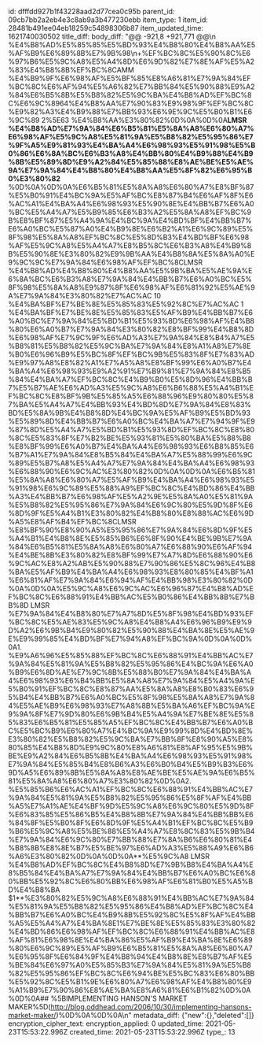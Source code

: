 id: dfffdd927b1f43228aad2d77cea0c95b
parent_id: 09cb7bb2a2eb4e3c8ab9a3b477230ebb
item_type: 1
item_id: 28481b491ee04eb18259c54898306b87
item_updated_time: 1621740030502
title_diff: 
body_diff: "@@ -921,8 +921,771 @@\\n %E4%B8%AD%E5%85%85%E5%BD%93%E4%B8%80%E4%B8%AA%E5%AF%B9%E6%89%8B%E7%9B%98\\n+%EF%BC%8C%E5%90%8C%E6%97%B6%E5%9C%A8%E5%A4%8D%E6%9D%82%E7%8E%AF%E5%A2%83%E4%B8%8B%EF%BC%8CAMM %E4%B9%9F%E6%98%AF%E5%BF%85%E8%A6%81%E7%9A%84%EF%BC%8C%E6%AF%94%E5%A6%82%E7%BB%84%E5%90%88%E9%A2%84%E6%B5%8B%E5%B8%82%E5%9C%BA%E4%B8%AD%EF%BC%8C%E6%9C%8964%E4%B8%AA%E7%90%83%E9%98%9F%EF%BC%8C%E9%82%A3%E4%B9%88%E7%BB%93%E6%9E%9C%E5%B0%B1%E6%9C%89 2%5E63 %E4%B8%AA%E3%80%82%0D%0A%0D%0A**LMSR %E4%B8%AD%E7%9A%84%E6%B5%81%E5%8A%A8%E6%80%A7%E6%98%AF%E5%9C%A8%E5%81%9A%E5%B8%82%E5%95%86%E7%9F%A5%E9%81%93%E4%BA%A4%E6%98%93%E5%91%98%E5%B0%86%E6%8A%BC%E6%B3%A8%E4%BB%80%E4%B9%88%E4%B9%8B%E5%89%8D%E9%A2%84%E5%85%88%E8%AE%BE%E5%AE%9A%E7%9A%84%E4%B8%80%E4%B8%AA%E5%8F%82%E6%95%B0%E3%80%82** %0D%0A%0D%0A%E6%B5%81%E5%8A%A8%E6%80%A7%E8%BF%87%E5%B0%91%E4%BC%9A%E5%AF%BC%E8%87%B4%E6%AF%8F%E6%AC%A1%E4%BA%A4%E6%98%93%E5%90%8E%E4%BB%B7%E6%A0%BC%E5%A4%A7%E5%B9%85%E6%B3%A2%E5%8A%A8%EF%BC%9B%E8%BF%87%E5%A4%9A%E4%BC%9A%E4%BD%BF%E4%BB%B7%E6%A0%BC%E5%87%A0%E4%B9%8E%E6%B2%A1%E6%9C%89%E5%8F%98%E5%8A%A8%EF%BC%8C%E5%8D%B3%E4%BD%BF%E6%98%AF%E5%9C%A8%E5%A4%A7%E8%B5%8C%E6%B3%A8%E4%B9%8B%E5%90%8E%E3%80%82%E9%9B%AA%E4%B8%8A%E5%8A%A0%E9%9C%9C%E7%9A%84%E6%98%AF%EF%BC%8CLMSR %E4%B8%AD%E4%B8%80%E4%B8%AA%E5%9B%BA%E5%AE%9A%E6%8A%BC%E6%B3%A8%E7%9A%84%E4%BB%B7%E6%A0%BC%E5%8F%98%E5%8A%A8%E9%87%8F%E6%98%AF%E6%81%92%E5%AE%9A%E7%9A%84%E3%80%82%E7%AC%AC 10 %E4%BA%BF%E7%BE%8E%E5%85%83%E5%92%8C%E7%AC%AC 1 %E4%BA%BF%E7%BE%8E%E5%85%83%E5%AF%B9%E4%BB%B7%E6%A0%BC%E7%9A%84%E5%BD%B1%E5%93%8D%E6%98%AF%E4%B8%80%E6%A0%B7%E7%9A%84%E3%80%82%E8%BF%99%E4%B8%8D%E6%98%AF%E7%9C%9F%E6%AD%A3%E7%9A%84%E8%B4%A7%E5%B8%81%E5%B8%82%E5%9C%BA%E7%9A%84%E8%A1%A8%E7%8E%B0%E6%96%B9%E5%BC%8F%EF%BC%9B%E5%83%8F%E7%83%AD%E9%97%A8%E8%82%A1%E7%A5%A8%E8%BF%99%E6%A0%B7%E4%BA%A4%E6%98%93%E9%A2%91%E7%B9%81%E7%9A%84%E8%B5%84%E4%BA%A7%EF%BC%8C%E4%B9%B0%E5%8D%96%E4%BB%B7%E5%B7%AE%E6%AD%A3%E5%9C%A8%E6%B6%88%E5%A4%B1%EF%BC%8C%E8%BF%9B%E5%85%A5%E6%88%96%E9%80%80%E5%87%BA%E5%A4%A7%E4%BB%93%E4%BD%8D%E7%9A%84%E8%83%BD%E5%8A%9B%E4%B8%8D%E4%BC%9A%E5%AF%B9%E5%BD%93%E5%89%8D%E4%BB%B7%E6%A0%BC%E4%BA%A7%E7%94%9F%E9%87%8D%E5%A4%A7%E5%BD%B1%E5%93%8D%EF%BC%8C%E8%80%8C%E5%83%8F%E7%B2%BE%E5%93%81%E5%80%BA%E5%88%B8%E8%BF%99%E6%A0%B7%E4%BA%A4%E6%98%93%E6%B8%85%E6%B7%A1%E7%9A%84%E8%B5%84%E4%BA%A7%E5%88%99%E6%9C%89%E5%B7%A8%E5%A4%A7%E7%9A%84%E4%BA%A4%E6%98%93%E6%88%90%E6%9C%AC%E3%80%82%0D%0A%0D%0A%E6%B5%81%E5%8A%A8%E6%80%A7%E5%AF%B9%E4%BA%A4%E6%98%93%E5%91%98%E6%9C%89%E5%88%A9%EF%BC%8C%E4%BD%86%E4%BB%A3%E4%BB%B7%E6%98%AF%E5%A2%9E%E5%8A%A0%E5%81%9A%E5%B8%82%E5%95%86%E7%9A%84%E6%9C%80%E5%9D%8F%E6%8D%9F%E5%A4%B1%E3%80%82%E4%B8%80%E8%88%AC%E6%9D%A5%E8%AF%B4%EF%BC%8CLMSR %E8%BF%90%E8%90%A5%E5%95%86%E7%9A%84%E6%8D%9F%E5%A4%B1%E4%B8%8E%E5%85%B6%E6%8F%90%E4%BE%9B%E7%9A%84%E6%B5%81%E5%8A%A8%E6%80%A7%E6%88%90%E6%AF%94%E4%BE%8B%E3%80%82%E8%BF%99%E7%A7%8D%E6%88%90%E6%9C%AC%E8%A2%AB%E5%90%88%E7%90%86%E5%8C%96%E4%B8%BA%E5%AF%B9%E4%BA%A4%E6%98%93%E8%80%85%E4%BF%A1%E6%81%AF%E7%9A%84%E6%94%AF%E4%BB%98%E3%80%82%0D%0A%0D%0A%E5%9C%A8%E6%9C%AC%E6%96%87%E4%B8%AD%EF%BC%8C%E6%88%91%E4%BB%AC%E5%B0%86%E4%BB%8B%E7%BB%8D LMSR %E7%9A%84%E4%B8%80%E7%A7%8D%E5%8F%98%E4%BD%93%EF%BC%8C%E5%AE%83%E5%9C%A8%E4%B8%A4%E6%96%B9%E9%9D%A2%E6%9B%B4%E9%80%82%E5%90%88%E4%BA%8E%E5%AE%9E%E9%99%85%E4%BD%BF%E7%94%A8%EF%BC%9A%0D%0A%0D%0A1. %E9%A6%96%E5%85%88%EF%BC%8C%E6%88%91%E4%BB%AC%E7%9A%84%E5%81%9A%E5%B8%82%E5%95%86%E4%BC%9A%E6%A0%B9%E6%8D%AE%E7%9C%8B%E5%88%B0%E7%9A%84%E4%BA%A4%E6%98%93%E6%B4%BB%E5%8A%A8%E7%9A%84%E5%A4%9A%E5%B0%91%EF%BC%8C%E8%87%AA%E5%8A%A8%E8%B0%83%E6%95%B4%E4%BB%B7%E6%A0%BC%E5%8F%98%E5%8A%A8%E7%9A%84%E5%AE%B9%E6%98%93%E7%A8%8B%E5%BA%A6%EF%BC%9A%E9%9A%8F%E7%9D%80%E6%9B%B4%E5%A4%9A%E7%BE%8E%E5%85%83%E6%B5%81%E5%85%A5%EF%BC%8C%E4%BB%B7%E6%A0%BC%E5%BC%B9%E6%80%A7%E4%BC%9A%E9%99%8D%E4%BD%8E%E3%80%82%E5%B8%82%E5%9C%BA%E7%BB%8F%E8%90%A5%E8%80%85%E4%B8%8D%E9%9C%80%E8%A6%81%E8%AF%95%E5%9B%BE%E9%A2%84%E6%B5%8B%E4%BA%A4%E6%98%93%E5%91%98%E7%9A%84%E5%85%B4%E8%B6%A3%E6%B0%B4%E5%B9%B3%E6%9D%A5%E6%89%8B%E5%8A%A8%E8%AE%BE%E5%AE%9A%E6%B5%81%E5%8A%A8%E6%80%A7%E3%80%82%0D%0A2. %E5%85%B6%E6%AC%A1%EF%BC%8C%E6%88%91%E4%BB%AC%E7%9A%84%E5%81%9A%E5%B8%82%E5%95%86%E5%8F%AF%E4%BB%A5%E7%A1%AE%E4%BF%9D%E5%9C%A8%E6%9C%80%E5%9D%8F%E6%83%85%E5%86%B5%E4%B8%8B%E7%9A%84%E4%BB%BB%E6%84%8F%E5%B0%8F%E6%8D%9F%E5%A4%B1%EF%BC%8C%E5%B9%B6%E5%9C%A8%E5%BE%88%E5%A4%A7%E8%8C%83%E5%9B%B4%E7%9A%84%E6%9C%80%E7%BB%88%E7%8A%B6%E6%80%81%E4%B8%8B%E8%8E%B7%E5%BE%97%E6%AD%A3%E5%88%A9%E6%B6%A6%E3%80%82%0D%0A%0D%0A**%E5%9C%A8 LMSR %E4%B8%AD%EF%BC%8C%E4%B8%8D%E7%9B%B8%E4%BA%A4%E8%B5%84%E4%BA%A7%E7%9A%84%E4%BB%B7%E6%A0%BC%E6%80%BB%E5%92%8C%E6%80%BB%E6%98%AF%E6%81%B0%E5%A5%BD%E4%B8%BA $1**%E3%80%82%E5%9C%A8%E6%88%91%E4%BB%AC%E7%9A%84%E5%81%9A%E5%B8%82%E5%95%86%E4%B8%AD%EF%BC%8C%E4%BB%B7%E6%A0%BC%E4%B9%8B%E5%92%8C%E5%8F%AF%E4%BB%A5%E5%A4%A7%E4%BA%8E1%E7%BE%8E%E5%85%83%E3%80%82%E4%BD%86%E6%98%AF%EF%BC%8C%E6%88%91%E4%BB%AC%E8%AF%81%E6%98%8E%E4%BA%86%E5%AF%B9%E4%BA%8E%E6%89%80%E6%9C%89%E5%AF%B9%E6%B5%81%E5%8A%A8%E6%80%A7%E6%95%8F%E6%84%9F%E4%B8%94%E4%B8%8E%E8%B7%AF%E5%BE%84%E6%97%A0%E5%85%B3%E7%9A%84%E5%81%9A%E5%B8%82%E5%95%86%EF%BC%8C%E6%94%BE%E5%BC%83%E6%80%BB%E5%92%8C%E5%B1%9E%E6%80%A7%E6%98%AF%E4%B8%80%E9%A1%B9%E7%90%86%E8%AE%BA%E8%A6%81%E6%B1%82%0D%0A%0D%0A## %5BIMPLEMENTING HANSON'S MARKET MAKER%5D(http://blog.oddhead.com/2006/10/30/implementing-hansons-market-maker/)%0D%0A%0D%0A\\n"
metadata_diff: {"new":{},"deleted":[]}
encryption_cipher_text: 
encryption_applied: 0
updated_time: 2021-05-23T15:53:22.996Z
created_time: 2021-05-23T15:53:22.996Z
type_: 13